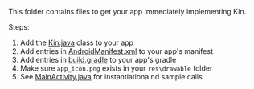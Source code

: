 This folder contains files to get your app immediately implementing Kin.

Steps:

1. Add the [Kin.java](https://github.com/xingyi0201/kintegrate.dev/blob/kin-starter-java/app/src/main/java/com/kin/kin/Kin.java) class to your app
2. Add entries in [AndroidManifest.xml](https://github.com/xingyi0201/kintegrate.dev/blob/kin-starter-java/quick-start/AndroidManifest.xml) to your app's manifest
3. Add entries in [build.gradle](https://github.com/xingyi0201/kintegrate.dev/blob/kin-starter-java/quick-start/build.gradle) to your app's gradle
4. Make sure `app_icon.png` exists in your `res\drawable` folder
5. See [MainActivity.java](https://github.com/xingyi0201/kintegrate.dev/blob/kin-starter-java/quick-start/MainActivity.java) for instantiationa nd sample calls